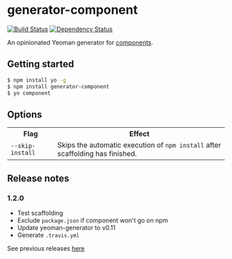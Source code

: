# generator-component

[![Build Status](https://secure.travis-ci.org/KenanY/generator-component.png?branch=master)](https://travis-ci.org/KenanY/generator-component)
[![Dependency Status](https://gemnasium.com/KenanY/generator-component.png)](https://gemnasium.com/KenanY/generator-component)

An opinionated Yeoman generator for [components](https://github.com/component).

## Getting started

``` bash
$ npm install yo -g
$ npm install generator-component
$ yo component
```

## Options

<table>
  <tr>
    <th>Flag</th>
    <th>Effect</th>
  </tr>
  <tr>
    <td><code>--skip-install</code></td>
    <td>Skips the automatic execution of <code>npm install</code> after scaffolding has finished.</td>
  </tr>
</table>

## Release notes

### 1.2.0

- Test scaffolding
- Exclude `package.json` if component won't go on npm
- Update yeoman-generator to v0.11
- Generate `.travis.yml`

See previous releases [here](https://github.com/KenanY/generator-component/wiki/Changelog)
